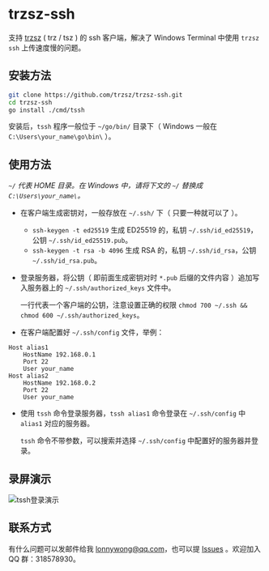 # trzsz-ssh

支持 [trzsz](https://trzsz.github.io/) ( trz / tsz ) 的 ssh 客户端，解决了 Windows Terminal 中使用 `trzsz ssh` 上传速度慢的问题。

## 安装方法

```sh
git clone https://github.com/trzsz/trzsz-ssh.git
cd trzsz-ssh
go install ./cmd/tssh
```

安装后，`tssh` 程序一般位于 `~/go/bin/` 目录下（ Windows 一般在 `C:\Users\your_name\go\bin\` ）。

## 使用方法

_`~/` 代表 HOME 目录。在 Windows 中，请将下文的 `~/` 替换成 `C:\Users\your_name\`。_

- 在客户端生成密钥对，一般存放在 `~/.ssh/` 下（ 只要一种就可以了 ）。

  - `ssh-keygen -t ed25519` 生成 ED25519 的，私钥 `~/.ssh/id_ed25519`，公钥 `~/.ssh/id_ed25519.pub`。
  - `ssh-keygen -t rsa -b 4096` 生成 RSA 的，私钥 `~/.ssh/id_rsa`，公钥 `~/.ssh/id_rsa.pub`。

- 登录服务器，将公钥（ 即前面生成密钥对时 `*.pub` 后缀的文件内容 ）追加写入服务器上的 `~/.ssh/authorized_keys` 文件中。

  一行代表一个客户端的公钥，注意设置正确的权限 `chmod 700 ~/.ssh && chmod 600 ~/.ssh/authorized_keys`。

- 在客户端配置好 `~/.ssh/config` 文件，举例：

```
Host alias1
    HostName 192.168.0.1
    Port 22
    User your_name
Host alias2
    HostName 192.168.0.2
    Port 22
    User your_name
```

- 使用 `tssh` 命令登录服务器，`tssh alias1` 命令登录在 `~/.ssh/config` 中 `alias1` 对应的服务器。

  `tssh` 命令不带参数，可以搜索并选择 `~/.ssh/config` 中配置好的服务器并登录。

## 录屏演示

![tssh登录演示](https://trzsz.github.io/images/tssh.gif)

## 联系方式

有什么问题可以发邮件给我 <lonnywong@qq.com>，也可以提 [Issues](https://github.com/trzsz/trzsz-ssh/issues) 。欢迎加入 QQ 群：318578930。
